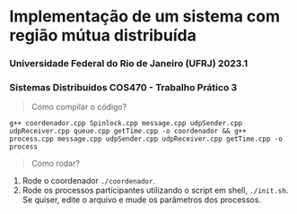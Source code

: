 # Implementação de um sistema com região mútua distribuída
### Universidade Federal do Rio de Janeiro (UFRJ) 2023.1
### Sistemas Distribuídos COS470 - Trabalho Prático 3

> Como compilar o código? 
```
g++ coordenador.cpp Spinlock.cpp message.cpp udpSender.cpp udpReceiver.cpp queue.cpp getTime.cpp -o coordenador && g++ process.cpp message.cpp udpSender.cpp udpReceiver.cpp getTime.cpp -o process
```

> Como rodar? 
1. Rode o coordenador `./coordenador`.
2. Rode os processos participantes utilizando o script em shell, `./init.sh`. Se quiser, edite o arquivo e mude os parâmetros dos processos.
